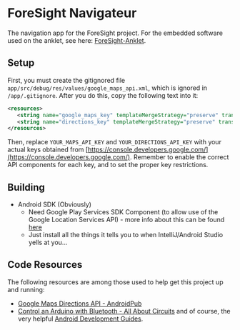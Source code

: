 # ForeSight Navigateur

The navigation app for the ForeSight project. For the embedded software used on the anklet, see here: [ForeSight-Anklet](https://github.com/rmenon1008/ForeSight-Anklet).

## Setup
First, you must create the gitignored file ```app/src/debug/res/values/google_maps_api.xml```, which is ignored in ```/app/.gitignore```. After you do this, copy the following text into it:
 ```xml
 <resources>
    <string name="google_maps_key" templateMergeStrategy="preserve" translatable="false">YOUR_MAPS_API_KEY</string>
    <string name="directions_key" templateMergeStrategy="preserve" translatable="false">YOUR_DIRECTIONS_API_KEY</string>
</resources>

  ```
  Then, replace ```YOUR_MAPS_API_KEY``` and ```YOUR_DIRECTIONS_API_KEY``` with your actual keys obtained from [https://console.developers.google.com/](https://console.developers.google.com/). Remember to enable the correct API components for each key, and to set the proper key restrictions.

## Building
* Android SDK (Obviously)
	* Need Google Play Services SDK Component (to allow use of the Google Location Services API) - more info about this can be found [here](https://developers.google.com/android/guides/setup)
	* Just install all the things it tells you to when IntelliJ/Android Studio yells at you...

## Code Resources
The following resources are among those used to help get this project up and running:
* [Google Maps Directions API - AndroidPub](https://android.jlelse.eu/google-maps-directions-api-5b2e11dee9b0)
* [Control an Arduino with Bluetooth - All About Circuits](https://www.allaboutcircuits.com/projects/control-an-arduino-using-your-phone/)
and of course, the very helpful [Android Development Guides](https://developer.android.com/guide/index.html).